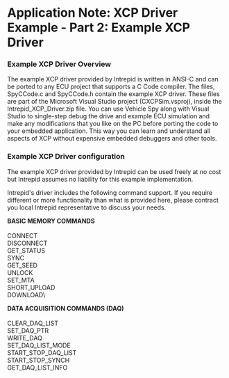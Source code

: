 # Application Note: XCP Driver Example - Part 2: Example XCP Driver

### Example XCP Driver Overview

The example XCP driver provided by Intrepid is written in ANSI-C and can be ported to any ECU project that supports a C Code compiler. The files, SpyCCode.c and SpyCCode.h contain the example XCP driver. These files are part of the Microsoft Visual Studio project (CXCPSim.vsproj), inside the Intrepid\_XCP\_Driver.zip file. You can use Vehicle Spy along with Visual Studio to single-step debug the drive and example ECU simulation and make any modifications that you like on the PC before porting the code to your embedded application. This way you can learn and understand all aspects of XCP without expensive embedded debuggers and other tools.

### Example XCP Driver configuration

The example XCP driver provided by Intrepid can be used freely at no cost but Intrepid assumes no liability for this example implementation.

Intrepid's driver includes the following command support. If you require different or more functionality than what is provided here, please contract you local Intrepid representative to discuss your needs.

**BASIC MEMORY COMMANDS**\
\
CONNECT\
DISCONNECT\
GET\_STATUS\
SYNC\
GET\_SEED\
UNLOCK\
SET\_MTA\
SHORT\_UPLOAD\
DOWNLOAD\


**DATA ACQUISITION COMMANDS (DAQ)**\
\
CLEAR\_DAQ\_LIST\
SET\_DAQ\_PTR\
WRITE\_DAQ\
SET\_DAQ\_LIST\_MODE\
START\_STOP\_DAQ\_LIST\
START\_STOP\_SYNCH\
GET\_DAQ\_LIST\_INFO
